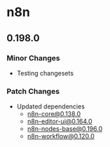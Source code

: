 # n8n

## 0.198.0

### Minor Changes

- Testing changesets

### Patch Changes

- Updated dependencies
  - n8n-core@0.138.0
  - n8n-editor-ui@0.164.0
  - n8n-nodes-base@0.196.0
  - n8n-workflow@0.120.0
